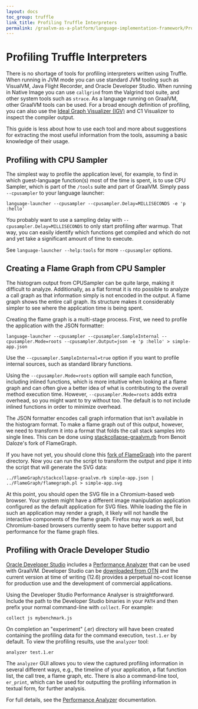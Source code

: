 ```yaml
---
layout: docs
toc_group: truffle
link_title: Profiling Truffle Interpreters
permalink: /graalvm-as-a-platform/language-implementation-framework/Profiling/
---
```

# Profiling Truffle Interpreters

There is no shortage of tools for profiling interpreters written using Truffle.
When running in JVM mode you can use standard JVM tooling such as VisualVM, Java Flight Recorder, and Oracle Developer Studio. When running in Native Image you can use `callgrind` from the Valgrind tool suite, and other system tools such as `strace`.
As a language running on GraalVM, other GraalVM tools can be used.
For a broad enough definition of profiling, you can also use the [Ideal Graph Visualizer (IGV)](https://docs.oracle.com/en/graalvm/enterprise/20/docs/tools/igv/) and C1 Visualizer to inspect the compiler output.

This guide is less about how to use each tool and more about suggestions for extracting the most useful information from the tools, assuming a basic knowledge of their usage.

## Profiling with CPU Sampler

The simplest way to profile the application level, for example, to find in which guest-language function(s) most of the time is spent, is to use CPU Sampler, which is part of the `/tools` suite and part of GraalVM.
Simply pass `--cpusampler` to your language launcher:

```shell
language-launcher --cpusampler --cpusampler.Delay=MILLISECONDS -e 'p :hello'
```

You probably want to use a sampling delay with `--cpusampler.Delay=MILLISECONDS` to only start profiling after warmup. That way, you can easily identify which functions get compiled and which do not and yet take a significant amount of time to execute.

See `language-launcher --help:tools` for more `--cpusampler` options.

## Creating a Flame Graph from CPU Sampler

The histogram output from CPUSampler can be quite large, making it difficult to analyze.
Additionally, as a flat format it is nto possible to analyze a call graph as that information simply is not encoded in the output.
A flame graph shows the entire call graph.
Its structure makes it considerably simpler to see where the application time is being spent.

Creating the flame graph is a multi-stage process. First, we need to profile the application with the JSON formatter:

```shell
language-launcher --cpusampler --cpusampler.SampleInternal --cpusampler.Mode=roots --cpusampler.Output=json -e 'p :hello' > simple-app.json
```

Use the `--cpusampler.SampleInternal=true` option if you want to profile internal sources, such as standard library functions.

Using the `--cpusampler.Mode=roots` option will sample each function, including inlined functions, which is more intuitive when looking at a flame graph and can often give a better idea of what is contributing to the overall method execution time. However, `--cpusampler.Mode=roots` adds extra overhead, so you might want to try without too.
The default is to not include inlined functions in order to minimize overhead.

The JSON formatter encodes call graph information that isn't available in the histogram format.
To make a flame graph out of this output, however, we need to transform it into a format that folds the call stack samples into single lines.
This can be done using [stackcollapse-graalvm.rb](https://github.com/eregon/FlameGraph/blob/graalvm/stackcollapse-graalvm.rb) from Benoit Daloze's fork of FlameGraph.

If you have not yet, you should clone this [fork of FlameGraph](https://github.com/eregon/FlameGraph/tree/graalvm) into the parent directory.
Now you can run the script to transform the output and pipe it into the script that will generate the SVG data:

```shell
../FlameGraph/stackcollapse-graalvm.rb simple-app.json | ../FlameGraph/flamegraph.pl > simple-app.svg
```

At this point, you should open the SVG file in a Chromium-based web browser.
Your system might have a different image manipulation application configured as the default application for SVG files.
While loading the file in such an application may render a graph, it likely will not handle the interactive components of the flame graph. Firefox may work as well, but Chromium-based browsers currently seem to have better support and performance for the flame graph files.

## Profiling with Oracle Developer Studio

[Oracle Developer Studio](https://www.oracle.com/technetwork/server-storage/developerstudio/overview/index.html) includes a
[Performance Analyzer](https://www.oracle.com/technetwork/server-storage/solarisstudio/features/performance-analyzer-2292312.html) that can be used with GraalVM.
Developer Studio can be [downloaded from OTN](https://www.oracle.com/technetwork/server-storage/developerstudio/downloads/index.html) and the current version at time of writing (12.6) provides a perpetual no-cost license for production use and the development of commercial applications.

Using the Developer Studio Performance Analyser is straightforward. Include the path to the Developer Studio binaries in your `PATH` and then prefix your normal command-line with `collect`.
For example:

```shell
collect js mybenchmark.js
```

On completion an "experiment" (.er) directory will have been created containing the profiling data for the command execution, `test.1.er` by default.
To view the profiling results, use the `analyzer` tool:

```shell
analyzer test.1.er
```

The `analyzer` GUI allows you to view the captured profiling information in several different ways, e.g., the timeline of your application, a flat function list, the call tree, a flame graph, etc.
There is also a command-line tool, `er_print`, which can be used for outputting the profiling information in textual form, for further analysis.

For full details, see the [Performance Analyzer](https://docs.oracle.com/cd/E77782_01/html/E77798/index.html) documentation.

